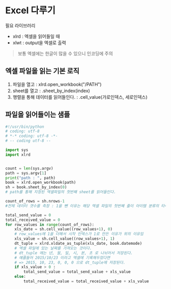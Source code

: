 # Excel 다루기
필요 라이브러리
* xlrd : 엑셀을 읽어들일 때
* xlwt : output을 엑셀로 출력

> 보통 엑셀에는 한글이 많을 수 있으니 인코딩에 주의

## 엑셀 파일을 읽는 기본 로직
1. 파일을 열고 : xlrd.open_workbook("/PATH")
2. sheet를 열고 : .sheet_by_index(index)
3. 행렬을 통해 데이터를 읽어들인다. : .cell_value(가로인덱스, 세로인덱스)

## 파일을 읽어들이는 샘플
```python
#!/usr/bin/python
# coding: utf-8
# *-* coding: utf-8 -*-
# -- coding utf-8 --

import sys
import xlrd


count = len(sys.argv)
path = sys.argv[1]
print("path : ", path)
book = xlrd.open_workbook(path)
sh = book.sheet_by_index(0)
# path를 통해 지정된 엑셀파일의 첫번째 sheet를 읽어들인다.

count_of_rows = sh.nrows-1
#전체 데이터 갯수를 측정 : 1을 뺀 이유는 해당 엑셀 파일의 첫번째 줄이 아이템 분류의 타이틀이라서 제외

total_send_value = 0
total_received_value = 0
for row_values in range(count_of_rows):
    xls_date = sh.cell_value((row_values+1), 0)
    # row_values에 1을 더해서 시작 인덱스가 1로 만든 이유가 위의 이유임
    xls_value = sh.cell_value((row_values+1), 1)
    dt_tuple = xlrd.xldate_as_tuple(xls_date, book.datemode)
    # 엑셀 파일에 있는 날짜를 가져오는 것이다.
    # dt_tuple 에는 년, 월, 일, 시, 분, 초 로 나뉘어서 저장된다.
    # 예를들어 2015/10/23 이라고 엑셀에 기록해두었다면
    # => 2015, 10, 23, 0, 0, 0 으로 dt_tuple에 저장된다.
    if xls_value > 0 :
        total_send_value = total_send_value + xls_value
    else:
        total_received_value = total_received_value + xls_value
```
